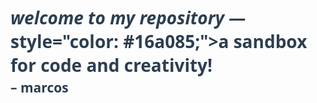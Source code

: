 <h1 style="font-family: 'Segoe UI', Tahoma, Geneva, Verdana, sans-serif; font-weight: 700; color: #2c3e50; text-align: left;">
  <em>welcome to my repository —</em><br/>
  style="color: #16a085;">a sandbox for code and creativity! 
</h1>

<h2 style="font-family: 'Segoe UI', Tahoma, Geneva, Verdana, sans-serif; font-weight: 900; color: #2c3e50; margin-top: -1rem; text-align: left;">
  – marcos
</h2>
